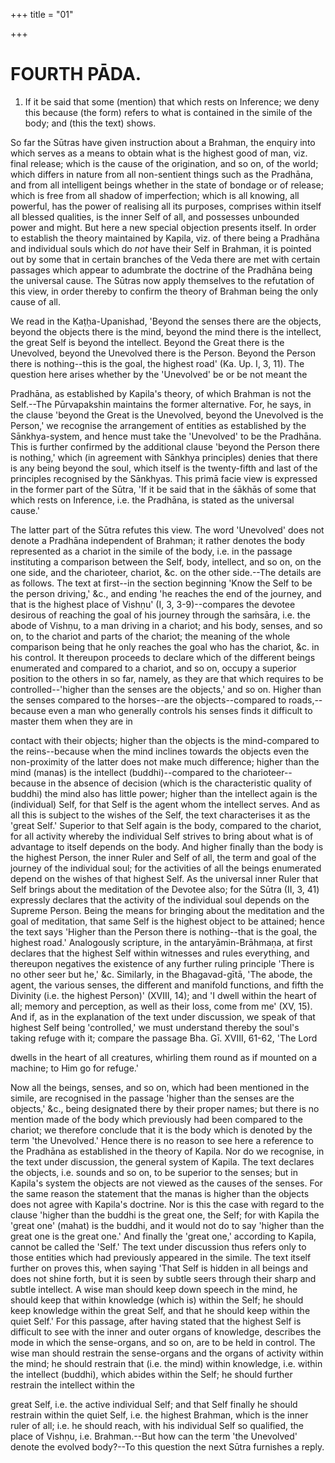 +++
title = "01"

+++




# FOURTH PĀDA.

1. If it be said that some (mention) that which rests on Inference; we deny this because (the form) refers to what is contained in the simile of the body; and (this the text) shows.

So far the Sūtras have given instruction about a Brahman, the enquiry into which serves as a means to obtain what is the highest good of man, viz. final release; which is the cause of the origination, and so on, of the world; which differs in nature from all non-sentient things such as the Pradhāna, and from all intelligent beings whether in the state of bondage or of release; which is free from all shadow of imperfection; which is all knowing, all powerful, has the power of realising all its purposes, comprises within itself all blessed qualities, is the inner Self of all, and possesses unbounded power and might. But here a new special objection presents itself. In order to establish the theory maintained by Kapila, viz. of there being a Pradhāna and individual souls which do _not_ have their Self in Brahman, it is pointed out by some that in certain branches of the Veda there are met with certain passages which appear to adumbrate the doctrine of the Pradhāna being the universal cause. The Sūtras now apply themselves to the refutation of this view, in order thereby to confirm the theory of Brahman being the only cause of all.

We read in the Kaṭḥa-Upanishad, 'Beyond the senses there are the objects, beyond the objects there is the mind, beyond the mind there is the intellect, the great Self is beyond the intellect. Beyond the Great there is the Unevolved, beyond the Unevolved there is the Person. Beyond the Person there is nothing--this is the goal, the highest road' (Ka. Up. I, 3, 11). The question here arises whether by the 'Unevolved' be or be not meant the

 Pradhāna, as established by Kapila's theory, of which Brahman is not the Self.--The Pūrvapakshin maintains the former alternative. For, he says, in the clause 'beyond the Great is the Unevolved, beyond the Unevolved is the Person,' we recognise the arrangement of entities as established by the Sānkhya-system, and hence must take the 'Unevolved' to be the Pradhāna. This is further confirmed by the additional clause 'beyond the Person there is nothing,' which (in agreement with Sānkhya principles) denies that there is any being beyond the soul, which itself is the twenty-fifth and last of the principles recognised by the Sānkhyas. This primā facie view is expressed in the former part of the Sūtra, 'If it be said that in the śākhās of some that which rests on Inference, i.e. the Pradhāna, is stated as the universal cause.'

The latter part of the Sūtra refutes this view. The word 'Unevolved' does not denote a Pradhāna independent of Brahman; it rather denotes the body represented as a chariot in the simile of the body, i.e. in the passage instituting a comparison between the Self, body, intellect, and so on, on the one side, and the charioteer, chariot, &c. on the other side.--The details are as follows. The text at first--in the section beginning 'Know the Self to be the person driving,' &c., and ending 'he reaches the end of the journey, and that is the highest place of Vishṇu' (I, 3, 3-9)--compares the devotee desirous of reaching the goal of his journey through the saṁsāra, i.e. the abode of Vishṇu, to a man driving in a chariot; and his body, senses, and so on, to the chariot and parts of the chariot; the meaning of the whole comparison being that he only reaches the goal who has the chariot, &c. in his control. It thereupon proceeds to declare which of the different beings enumerated and compared to a chariot, and so on, occupy a superior position to the others in so far, namely, as they are that which requires to be controlled--'higher than the senses are the objects,' and so on. Higher than the senses compared to the horses--are the objects--compared to roads,--because even a man who generally controls his senses finds it difficult to master them when they are in

contact with their objects; higher than the objects is the mind-compared to the reins--because when the mind inclines towards the objects even the non-proximity of the latter does not make much difference; higher than the mind (manas) is the intellect (buddhi)--compared to the charioteer--because in the absence of decision (which is the characteristic quality of buddhi) the mind also has little power; higher than the intellect again is the (individual) Self, for that Self is the agent whom the intellect serves. And as all this is subject to the wishes of the Self, the text characterises it as the 'great Self.' Superior to that Self again is the body, compared to the chariot, for all activity whereby the individual Self strives to bring about what is of advantage to itself depends on the body. And higher finally than the body is the highest Person, the inner Ruler and Self of all, the term and goal of the journey of the individual soul; for the activities of all the beings enumerated depend on the wishes of that highest Self. As the universal inner Ruler that Self brings about the meditation of the Devotee also; for the Sūtra (II, 3, 41) expressly declares that the activity of the individual soul depends on the Supreme Person. Being the means for bringing about the meditation and the goal of meditation, that same Self is the highest object to be attained; hence the text says 'Higher than the Person there is nothing--that is the goal, the highest road.' Analogously scripture, in the antaryāmin-Brāhmaṇa, at first declares that the highest Self within witnesses and rules everything, and thereupon negatives the existence of any further ruling principle 'There is no other seer but he,' &c. Similarly, in the Bhagavad-gītā, 'The abode, the agent, the various senses, the different and manifold functions, and fifth the Divinity (i.e. the highest Person)' (XVIII, 14); and 'I dwell within the heart of all; memory and perception, as well as their loss, come from me' (XV, 15). And if, as in the explanation of the text under discussion, we speak of that highest Self being 'controlled,' we must understand thereby the soul's taking refuge with it; compare the passage Bha. Gī. XVIII, 61-62, 'The Lord

dwells in the heart of all creatures, whirling them round as if mounted on a machine; to Him go for refuge.'

Now all the beings, senses, and so on, which had been mentioned in the simile, are recognised in the passage 'higher than the senses are the objects,' &c., being designated there by their proper names; but there is no mention made of the body which previously had been compared to the chariot; we therefore conclude that it is the body which is denoted by the term 'the Unevolved.' Hence there is no reason to see here a reference to the Pradhāna as established in the theory of Kapila. Nor do we recognise, in the text under discussion, the general system of Kapila. The text declares the objects, i.e. sounds and so on, to be superior to the senses; but in Kapila's system the objects are not viewed as the causes of the senses. For the same reason the statement that the manas is higher than the objects does not agree with Kapila's doctrine. Nor is this the case with regard to the clause 'higher than the buddhi is the great one, the Self; for with Kapila the 'great one' (mahat) is the buddhi, and it would not do to say 'higher than the great one is the great one.' And finally the 'great one,' according to Kapila, cannot be called the 'Self.' The text under discussion thus refers only to those entities which had previously appeared in the simile. The text itself further on proves this, when saying 'That Self is hidden in all beings and does not shine forth, but it is seen by subtle seers through their sharp and subtle intellect. A wise man should keep down speech in the mind, he should keep that within knowledge (which is) within the Self; he should keep knowledge within the great Self, and that he should keep within the quiet Self.' For this passage, after having stated that the highest Self is difficult to see with the inner and outer organs of knowledge, describes the mode in which the sense-organs, and so on, are to be held in control. The wise man should restrain the sense-organs and the organs of activity within the mind; he should restrain that (i.e. the mind) within knowledge, i.e. within the intellect (buddhi), which abides within the Self; he should further restrain the intellect within the

great Self, i.e. the active individual Self; and that Self finally he should restrain within the quiet Self, i.e. the highest Brahman, which is the inner ruler of all; i.e. he should reach, with his individual Self so qualified, the place of Vishṇu, i.e. Brahman.--But how can the term 'the Unevolved' denote the evolved body?--To this question the next Sūtra furnishes a reply.

